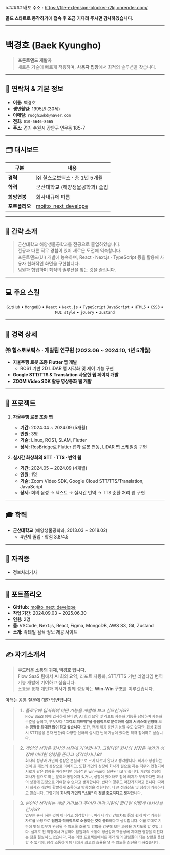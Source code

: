 b##### 배포 주소 : https://file-extension-blocker-r2kj.onrender.com/

**콜드 스타트로 동작하기에 접속 후 조금 기다려 주시면 감사하겠습니다.**
____

# 백경호 (Baek Kyungho)

> **프론트엔드 개발자**  
> 새로운 기술에 빠르게 적응하며, **사용자 입장**에서 최적의 솔루션을 찾습니다.

---

## 📇 연락처 & 기본 정보

- **이름:** 백경호
- **생년월일:** 1995년 (30세) 
- **이메일:** `rudgh1wkd@naver.com`  
- **전화:** `010-5646-8665`  
- **주소:** 경기 수원시 장안구 연무동 185-7
---

## 🗂️ 대시보드

| 구분       | 내용                                |
|------------|-------------------------------------|
| **경력**   | ㈜ 힐스로보틱스 · 총 1년 5개월   |
| **학력**   | 군산대학교 (해양생물공학과) 졸업  |
| **희망연봉** | 회사내규에 따름               |
| **포트폴리오** | [mojito_next_develope](https://github.com/jakebaebaek/mojito_next_develope/tree/develope)|

---

## 📝 간략 소개

> 군산대학교 해양생물공학과를 전공으로 졸업하였습니다.  
> 전공과 다른 직무 경험이 있어 새로운 도전에 익숙합니다.  
> 프론트엔드(UI) 개발에 능숙하며, React · Next.js · TypeScript 등을 활용해 사용자 친화적인 화면을 구현합니다.  
> 팀원과 협업하며 최적의 솔루션을 찾는 것을 즐깁니다.   
---

## 💻 주요 스킬

<div align="center">
  <code>GitHub</code> • <code>MongoDB</code> • <code>React</code> • <code>Next.js</code> • <code>TypeScript</code>  
  <code>JavaScript</code> • <code>HTML5</code> • <code>CSS3</code> • <code>MUI style</code> •  
  <code>jQuery</code> • <code>Zustand</code> 
</div>

---

## 🚀 경력 상세

### ㈜ 힐스로보틱스 · 개발팀 연구원 (2023.06 ~ 2024.10, 1년 5개월)

- **자율주행 로봇 조종 Flutter 앱 개발**  
  - ROS1 기반 2D LiDAR 맵 시각화 및 제어 기능 구현  
- **Google STT/TTS & Translation 사용한 웹 페이지 개발**  
- **ZOOM Video SDK 활용 영상통화 웹 개발**

---

## 📂 프로젝트

1. **자율주행 로봇 조종 앱**  
   - **기간:** 2024.04 ~ 2024.09 (5개월)  
   - **인원:** 3명  
   - **기술:** Linux, ROS1, SLAM, Flutter  
   - **상세:** RosBridge로 Flutter 앱과 로봇 연동, LiDAR 맵 스케일링 구현  

2. **실시간 화상회의 STT · TTS · 번역 웹**  
   - **기간:** 2024.05 ~ 2024.09 (4개월)  
   - **인원:** 1명  
   - **기술:** Zoom Video SDK, Google Cloud STT/TTS/Translation, JavaScript  
   - **상세:** 회의 음성 → 텍스트 → 실시간 번역 → TTS 순환 처리 웹 구현  
---

## 🎓 학력

- **군산대학교** (해양생물공학과, 2013.03 ~ 2018.02)  
  - 4년제 졸업 · 학점 3.8/4.5

---

## 📜 자격증

- 정보처리기사

---

## 🔗 포트폴리오

- **GitHub:** [mojito_next_develope](https://github.com/jakebaebaek/mojito_next_develope/tree/develope)  
- **작업 기간:** 2024.09.03 ~ 2025.06.30  
- **인원:** 2명  
- **툴:** VSCode, Next.js, React, Figma, MongoDB, AWS S3, Git, Zustand  
- **소개:** 칵테일 검색·정보 제공 사이트
---

## ✍️ 자기소개서

> **부드러운 소통의 귀재, 백경호 입니다.**  
> Flow SaaS 팀에서 AI 회의 요약, 리포트 자동화, STT/TTS 기반 리얼타임 번역 기능 개발에 기여하고 싶습니다.  
> 소통을 통해 개인과 회사가 함께 성장하는 **Win‑Win 구조**를 이루겠습니다.  

 아래는 공통 질문에 대한 답변입니다.

>1. *플로우에 입사하여 어떤 기능을 개발해 보고 싶으신가요?* </br>
<small>Flow SaaS 팀에 입사하게 된다면,
AI 회의 요약 및 리포트 자동화 기능을 담당하며 자동화 수준을 높이고,
무엇보다 **"고객의 피드백"을 중점적으로 분석하여 실제 서비스에 반영해 보는 경험을 최대한 많이 하고 싶습니다.**
또한, 현재 제공 중인 기능일 수도 있지만,
화상 회의 시 STT(음성 문자 변환)와 다양한 언어의 실시간 번역 기능이 있다면 적극 참여하고 싶습니다.</small>

>2. *개인의 성장은 회사의 성장에 기여합니다. 그렇다면 회사의 성장은 개인의 성장에 어떠한 영향을 준다고 생각하시나요?* </br> 
<small>회사의 성장과 개인의 성장은 본질적으로 크게 다르지 않다고 생각합니다.
회사가 성장하는 것이 곧 개인의 성장으로 이어지고,
또한 개인의 성장이 회사가 필요로 하는 직무와 연결되어
서로가 같은 방향을 바라본다면 이상적인 win-win이 실현된다고 믿습니다.
개인의 성장이 회사가 필요로 하는 분야와 동떨어져 있거나,
성장이 있더라도 참여 의지가 부족하다면 회사의 성장에 진정으로 기여할 수 없다고 생각합니다.
반대의 경우도 마찬가지라고 봅니다.
따라서 회사와 개인이 활발하게 소통하고 방향성을 정한다면,
더 큰 성과창출 및 성장이 가능하다고 믿습니다. 
그렇기에 **회사와 개인의 "소통" 이 정말 중요하다고 생각**합니다.</small>

>3. *본인이 생각하는 개발 기간보다 주어진 마감 기한이 짧다면 어떻게 대처하실 건가요?*  </br>
<small>업무는 혼자 하는 것이 아니라고 생각합니다.
따라서 개인 간트차트 등의 쉽게 파악 가능한 자료를 바탕으로 **팀원과 적극적으로 소통하는 것이 중요**하다고 생각합니다.
이를 토대로 기한에 맞춰 업무가 완성될 수 있도록 조율 및 방법을 강구해 보는 과정을 거치도록 할 것입니다.
실제로 전 직장에서 개발하며 팀원과의 소통이 생산성과 효율성에 지대한 영향을 미친다는 점을 절실히 느꼈습니다.
저는 어떤 프로젝트에서든 제가 팀의 걸림돌이 되는 상황을 용납할 수 없기에,
항상 소통하며 팀 내에서 최고의 효율을 낼 수 있도록 최선을 다하겠습니다.</small>

---

